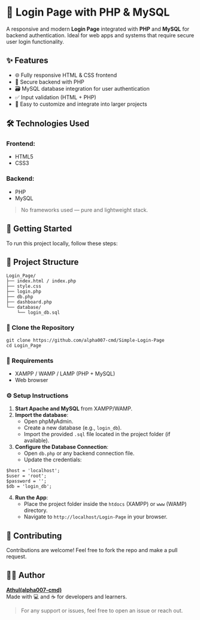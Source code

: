 
# 🚪 Login Page with PHP & MySQL

A responsive and modern **Login Page** integrated with **PHP** and **MySQL** for backend authentication. Ideal for web apps and systems that require secure user login functionality.

## ✨ Features

- 🌐 Fully responsive HTML & CSS frontend
- 🔐 Secure backend with PHP
- 🗃️ MySQL database integration for user authentication
- ✅ Input validation (HTML + PHP)
- 🧠 Easy to customize and integrate into larger projects

## 🛠️ Technologies Used

### Frontend:
- HTML5
- CSS3

### Backend:
- PHP
- MySQL

> No frameworks used — pure and lightweight stack.

## 🚀 Getting Started

To run this project locally, follow these steps:

## 📂 Project Structure

```
Login_Page/
├── index.html / index.php
├── style.css
├── login.php
├── db.php
├── dashboard.php
└── database/
    └── login_db.sql
```

### 📁 Clone the Repository
```
git clone https://github.com/alpha007-cmd/Simple-Login-Page
cd Login_Page
```

### 🧰 Requirements

- XAMPP / WAMP / LAMP (PHP + MySQL)
- Web browser

### ⚙️ Setup Instructions

1. **Start Apache and MySQL** from XAMPP/WAMP.
2. **Import the database**:
    - Open phpMyAdmin.
    - Create a new database (e.g., `login_db`).
    - Import the provided `.sql` file located in the project folder (if available).
3. **Configure the Database Connection**:
    - Open `db.php` or any backend connection file.
    - Update the credentials:
```
$host = 'localhost';
$user = 'root';
$password = '';
$db = 'login_db';
```
4. **Run the App**:
    - Place the project folder inside the `htdocs` (XAMPP) or `www` (WAMP) directory.
    - Navigate to `http://localhost/Login-Page` in your browser.

## 🙌 Contributing

Contributions are welcome! Feel free to fork the repo and make a pull request.

## 🧑‍💻 Author

**[Athul(alpha007-cmd)](https://github.com/alpha007-cmd)**  
Made with 💻 and ☕ for developers and learners.

> For any support or issues, feel free to open an issue or reach out.

